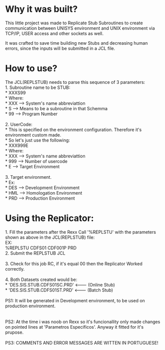 

<h1>Why it was built?</h1>
                                                      
This little project was made to Replicate Stub Subroutines to create communication between UNISYS environment and UNIX environment via 
TCP/IP, USER access and other sockets as well.

It was crafted to save time building new Stubs and decreasing human errors, since the inputs will be submitted in a JCL file.
                                          
                                          
<h1>How to use?</h1>
The JCL(REPLSTUB) needs to parse this sequence of 3 parameters:
<br>
1. Subroutine name to be STUB:</br>
*     XXXS99</br>
*     Where:</br>
*     XXX --> System's name abbreviattion</br>
*     S   --> Means to be a subroutine in that Schemma</br>
*     99  --> Program Number</br>
<br>
2. UserCode:</br>
*   This is specified on the environment configuration. Therefore it's environment custom made. </br>
*   So let's just use the following:</br>
*     XXX999E</br>
*     Where:</br>
*       XXX --> System's name abbreviattion</br>
*       999 --> Number of usercode</br>
*       E   --> Target Environment</br>
<br>
3. Target environment. </br>
*   Ex: </br>
*     DES --> Development Environment</br>
*     HML --> Homologation Environment</br>
*     PRD --> Production Environment</br>
      
      
<h1>Using the Replicator:</h1>
1. Fill the parameters after the Rexx Call '%REPLSTU' with the parameters shown as above in the JCL(REPLSTUB) file:</br>
   EX:</br>
                                           %REPLSTU  CDFS01 CDF001P PRD
</br>  
2. Submit the REPLSTUB JCL</br>
</br>
3. Check for this job RC, if it's equal 00 then the Replicator Worked correctly. </br>
</br>
4. Both Datasets created would be:</br>
* 'DES.SIS.STUB.CDFS01SC.PRD'   <--- (Online Stub)</br>
* 'DES.SIS.STUB.CDFS01ST.PRD'   <--- (Batch Stub)</br>
</br>
  PS1: It will be generated in Development environment, to be used on production environment.</br>
</br>
</br>
  PS2: At the time i was noob on Rexx so it's funcionallity only made changes on pointed lines at 'Parametros Especificos'.
  Anyway it fitted for it's prupose.</br>
</br>
  PS3: COMMENTS AND ERROR MESSAGES ARE WITTEN IN PORTUGUESE!</br>
  </br></br></br>
  
